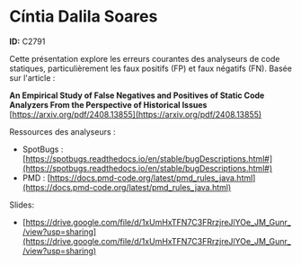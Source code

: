 # Cíntia Dalila Soares  
**ID:** C2791  

Cette présentation explore les erreurs courantes des analyseurs de code statiques, particulièrement les faux positifs (FP) et faux négatifs (FN). Basée sur l'article :

**An Empirical Study of False Negatives and Positives of Static Code Analyzers From the Perspective of Historical Issues**  
[https://arxiv.org/pdf/2408.13855](https://arxiv.org/pdf/2408.13855)

Ressources des analyseurs :
- SpotBugs : [https://spotbugs.readthedocs.io/en/stable/bugDescriptions.html#](https://spotbugs.readthedocs.io/en/stable/bugDescriptions.html#)
- PMD : [https://docs.pmd-code.org/latest/pmd_rules_java.html](https://docs.pmd-code.org/latest/pmd_rules_java.html)

Slides:
- [https://drive.google.com/file/d/1xUmHxTFN7C3FRrzjreJlYOe_JM_Gunr_/view?usp=sharing](https://drive.google.com/file/d/1xUmHxTFN7C3FRrzjreJlYOe_JM_Gunr_/view?usp=sharing)